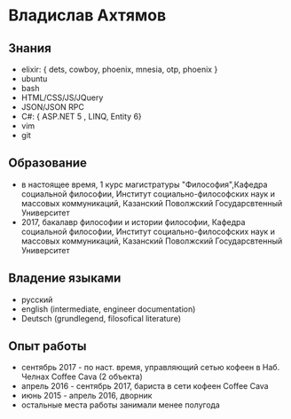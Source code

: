 # Владислав Ахтямов

## Знания

* elixir: 
	{ dets, cowboy, phoenix, mnesia, otp, phoenix }
* ubuntu 
* bash
* HTML/CSS/JS/JQuery
* JSON/JSON RPC
* C#:
	{ ASP.NET 5 , LINQ, Entity 6}
* vim
* git

## Образование 

* в настоящее время, 1 курс магистратуры "Философия",Кафедра социальной философии, Институт социально-философских наук и массовых коммуникаций, Казанский Поволжский Государсвтенный Университет
* 2017, бакалавр философии и истории философии, Кафедра социальной философии, Институт социально-философских наук и массовых коммуникаций, Казанский Поволжский Государсвтенный Университет

## Владение языками

* русский
* english (intermediate, engineer documentation)
* Deutsch (grundlegend, filosofical literature)

## Опыт работы

* сентябрь 2017 - по наст. время, управляющий сетью кофеен в Наб. Челнах Coffee Cava (2 объекта)
* апрель 2016 - сентябрь 2017, бариста в сети кофеен Coffee Cava
* июнь 2015 - апрель 2016, дворник
* остальные места работы занимали менее полугода

